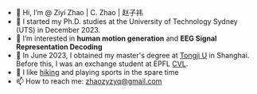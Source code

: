 - 👋 Hi, I’m @ Ziyi Zhao | C. Zhao |  赵子祎
- 📖 I started my Ph.D. studies at the University of Technology Sydney (UTS) in December 2023.
- 👀 I’m interested in **human motion generation** and **EEG Signal Representation Decoding**
- 🌱 In June 2023, I obtained my master's degree at [Tongji U](https://www.tongji.edu.cn/) in Shanghai. Before this, I was an exchange student at EPFL [CVL](https://www.epfl.ch/labs/cvlab/).
- 💞️ I like [hiking](https://www.google.com/maps/d/edit?mid=1PYZJQ7GRWiAlec0Dga-B19Mlp9S-Np9R&usp=sharing) and playing sports in the spare time
- 📫 How to reach me: zhaozyzyq@gmail.com

<!---
Jacoo-Zhao/Jacoo-Zhao is a ✨ special ✨ repository because its `README.md` (this file) appears on your GitHub profile.
You can click the Preview link to take a look at your changes.
--->
